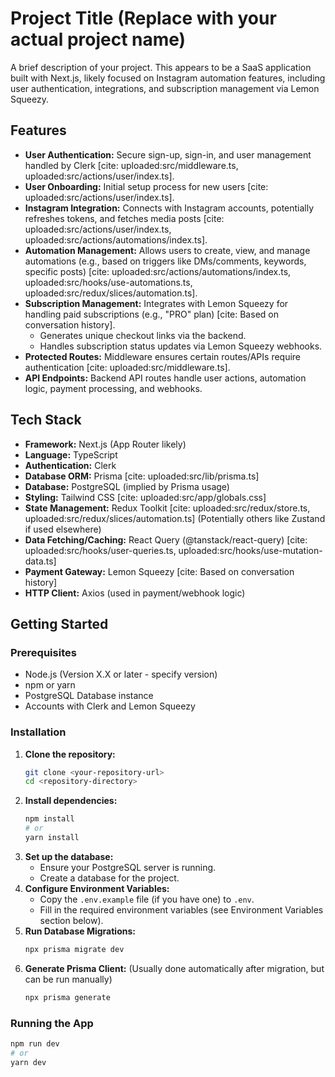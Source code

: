 # Project Title (Replace with your actual project name)

A brief description of your project. This appears to be a SaaS application built with Next.js, likely focused on Instagram automation features, including user authentication, integrations, and subscription management via Lemon Squeezy.

## Features

* **User Authentication:** Secure sign-up, sign-in, and user management handled by Clerk [cite: uploaded:src/middleware.ts, uploaded:src/actions/user/index.ts].
* **User Onboarding:** Initial setup process for new users [cite: uploaded:src/actions/user/index.ts].
* **Instagram Integration:** Connects with Instagram accounts, potentially refreshes tokens, and fetches media posts [cite: uploaded:src/actions/user/index.ts, uploaded:src/actions/automations/index.ts].
* **Automation Management:** Allows users to create, view, and manage automations (e.g., based on triggers like DMs/comments, keywords, specific posts) [cite: uploaded:src/actions/automations/index.ts, uploaded:src/hooks/use-automations.ts, uploaded:src/redux/slices/automation.ts].
* **Subscription Management:** Integrates with Lemon Squeezy for handling paid subscriptions (e.g., "PRO" plan) [cite: Based on conversation history].
    * Generates unique checkout links via the backend.
    * Handles subscription status updates via Lemon Squeezy webhooks.
* **Protected Routes:** Middleware ensures certain routes/APIs require authentication [cite: uploaded:src/middleware.ts].
* **API Endpoints:** Backend API routes handle user actions, automation logic, payment processing, and webhooks.

## Tech Stack

* **Framework:** Next.js (App Router likely)
* **Language:** TypeScript
* **Authentication:** Clerk
* **Database ORM:** Prisma [cite: uploaded:src/lib/prisma.ts]
* **Database:** PostgreSQL (implied by Prisma usage)
* **Styling:** Tailwind CSS [cite: uploaded:src/app/globals.css]
* **State Management:** Redux Toolkit [cite: uploaded:src/redux/store.ts, uploaded:src/redux/slices/automation.ts] (Potentially others like Zustand if used elsewhere)
* **Data Fetching/Caching:** React Query (@tanstack/react-query) [cite: uploaded:src/hooks/user-queries.ts, uploaded:src/hooks/use-mutation-data.ts]
* **Payment Gateway:** Lemon Squeezy [cite: Based on conversation history]
* **HTTP Client:** Axios (used in payment/webhook logic)

## Getting Started

### Prerequisites

* Node.js (Version X.X or later - specify version)
* npm or yarn
* PostgreSQL Database instance
* Accounts with Clerk and Lemon Squeezy

### Installation

1.  **Clone the repository:**
    ```bash
    git clone <your-repository-url>
    cd <repository-directory>
    ```
2.  **Install dependencies:**
    ```bash
    npm install
    # or
    yarn install
    ```
3.  **Set up the database:**
    * Ensure your PostgreSQL server is running.
    * Create a database for the project.
4.  **Configure Environment Variables:**
    * Copy the `.env.example` file (if you have one) to `.env`.
    * Fill in the required environment variables (see Environment Variables section below).
5.  **Run Database Migrations:**
    ```bash
    npx prisma migrate dev
    ```
6.  **Generate Prisma Client:** (Usually done automatically after migration, but can be run manually)
    ```bash
    npx prisma generate
    ```

### Running the App

```bash
npm run dev
# or
yarn dev
